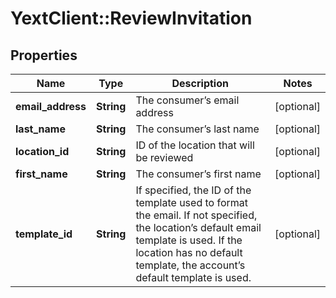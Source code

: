 # YextClient::ReviewInvitation

## Properties
Name | Type | Description | Notes
------------ | ------------- | ------------- | -------------
**email_address** | **String** | The consumer’s email address | [optional] 
**last_name** | **String** | The consumer’s last name | [optional] 
**location_id** | **String** | ID of the location that will be reviewed | [optional] 
**first_name** | **String** | The consumer’s first name | [optional] 
**template_id** | **String** | If specified, the ID of the template used to format the email.  If not specified, the location’s default email template is used.  If the location has no default template, the account’s default template is used.  | [optional] 


